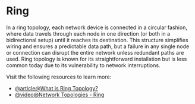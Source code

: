 # Ring

In a ring topology, each network device is connected in a circular fashion, where data travels through each node in one direction (or both in a bidirectional setup) until it reaches its destination. This structure simplifies wiring and ensures a predictable data path, but a failure in any single node or connection can disrupt the entire network unless redundant paths are used. Ring topology is known for its straightforward installation but is less common today due to its vulnerability to network interruptions.

Visit the following resources to learn more:

- [@article@What is Ring Topology?](https://www.lenovo.com/gb/en/glossary/what-is-ring-topology/)
- [@video@Network Topologies - Ring](https://www.youtube.com/watch?v=hjeDN2xnc50)